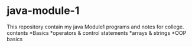 # java-module-1
This repository contain my java Module1 programs and notes for college.
contents
*Basics
*operators & control statements
*arrays & strings
*OOP basics
